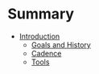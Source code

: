 # Summary

* [Introduction](README.md)
    * [Goals and History](goals-and-history.md)
    * [Cadence](cadence.md)
    * [Tools](tools.md)

